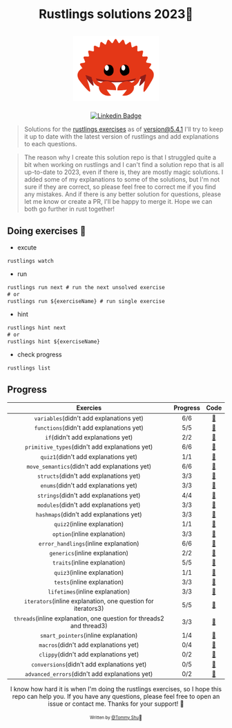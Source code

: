 <h1 align="center">
  <div>Rustlings solutions 2023🦀</div><br>
  <img src="logo.png" alt="rust" width="200">
</h1>

<div align="center">

[![Linkedin Badge](https://img.shields.io/badge/-LinkedIn-blue?style=flat-square&logo=Linkedin&logoColor=white&link=https://www.linkedin.com/in/qi-shu/)](https://www.linkedin.com/in/qi-shu/)

</div>

> Solutions for the [rustlings exercises](https://github.com/rust-lang/rustlings) as of version@5.4.1
> I'll try to keep it up to date with the latest version of rustlings and add explanations to each questions.

> The reason why I create this solution repo is that I struggled quite a bit when working on rustlings and I can't find a solution repo that is all up-to-date to 2023, even if there is, they are mostly magic solutions. I added some of my explanations to some of the solutions, but I'm not sure if they are correct, so please feel free to correct me if you find any mistakes. And if there is any better solution for questions, please let me know or create a PR, I'll be happy to merge it. Hope we can both go further in rust together!

## Doing exercises 🏃

- excute

```shell
rustlings watch
```

- run

```shell
rustlings run next # run the next unsolved exercise
# or
rustlings run ${exerciseName} # run single exercise
```

- hint

```shell
rustlings hint next
# or
rustlings hint ${exerciseName}
```

- check progress

```shell
rustlings list
```

## Progress

|                               Exercies                               | Progress |                                                Code                                                 |
| :------------------------------------------------------------------: | :------: | :-------------------------------------------------------------------------------------------------: |
|               `variables`(didn't add explanations yet)               |   6/6    |    [:link:](https://github.com/qstommyshu/rustlings-solution-2023/tree/main/exercises/variables)    |
|               `functions`(didn't add explanations yet)               |   5/5    |    [:link:](https://github.com/qstommyshu/rustlings-solution-2023/tree/main/exercises/functions)    |
|                  `if`(didn't add explanations yet)                   |   2/2    |       [:link:](https://github.com/qstommyshu/rustlings-solution-2023/tree/main/exercises/if)        |
|            `primitive_types`(didn't add explanations yet)            |   6/6    | [:link:](https://github.com/qstommyshu/rustlings-solution-2023/tree/main/exercises/primitive_types) |
|                 `quiz1`(didn't add explanations yet)                 |   1/1    |    [:link:](https://github.com/qstommyshu/rustlings-solution-2023/tree/main/exercises/quiz1.rs)     |
|            `move_semantics`(didn't add explanations yet)             |   6/6    | [:link:](https://github.com/qstommyshu/rustlings-solution-2023/tree/main/exercises/move_semantics)  |
|                `structs`(didn't add explanations yet)                |   3/3    |     [:link:](https://github.com/qstommyshu/rustlings-solution-2023/tree/main/exercises/structs)     |
|                 `enums`(didn't add explanations yet)                 |   3/3    |      [:link:](https://github.com/qstommyshu/rustlings-solution-2023/tree/main/exercises/enums)      |
|                `strings`(didn't add explanations yet)                |   4/4    |     [:link:](https://github.com/qstommyshu/rustlings-solution-2023/tree/main/exercises/strings)     |
|                `modules`(didn't add explanations yet)                |   3/3    |     [:link:](https://github.com/qstommyshu/rustlings-solution-2023/tree/main/exercises/modules)     |
|               `hashmaps`(didn't add explanations yet)                |   3/3    |    [:link:](https://github.com/qstommyshu/rustlings-solution-2023/tree/main/exercises/hashmaps)     |
|                     `quiz2`(inline explanation)                      |   1/1    |    [:link:](https://github.com/qstommyshu/rustlings-solution-2023/tree/main/exercises/quiz2.rs)     |
|                     `option`(inline explanation)                     |   3/3    |     [:link:](https://github.com/qstommyshu/rustlings-solution-2023/tree/main/exercises/options)     |
|                `error_handlings`(inline explanation)                 |   6/6    | [:link:](https://github.com/qstommyshu/rustlings-solution-2023/tree/main/exercises/error_handling)  |
|                    `generics`(inline explanation)                    |   2/2    |    [:link:](https://github.com/qstommyshu/rustlings-solution-2023/tree/main/exercises/generics)     |
|                     `traits`(inline explanation)                     |   5/5    |     [:link:](https://github.com/qstommyshu/rustlings-solution-2023/tree/main/exercises/traits)      |
|                     `quiz3`(inline explanation)                      |   1/1    |    [:link:](https://github.com/qstommyshu/rustlings-solution-2023/tree/main/exercises/quiz3.rs)     |
|                     `tests`(inline explanation)                      |   3/3    |      [:link:](https://github.com/qstommyshu/rustlings-solution-2023/tree/main/exercises/tests)      |
|                   `lifetimes`(inline explanation)                    |   3/3    |    [:link:](https://github.com/qstommyshu/rustlings-solution-2023/tree/main/exercises/lifetimes)    |
|     `iterators`(inline explanation, one question for iterators3)     |   5/5    |    [:link:](https://github.com/qstommyshu/rustlings-solution-2023/tree/main/exercises/iterators)    |
| `threads`(inline explanation, one question for threads2 and thread3) |   3/3    |     [:link:](https://github.com/qstommyshu/rustlings-solution-2023/tree/main/exercises/threads)     |
|                 `smart_pointers`(inline explanation)                 |   1/4    | [:link:](https://github.com/qstommyshu/rustlings-solution-2023/tree/main/exercises/smart_pointers)  |
|                `macros`(didn't add explanations yet)                 |   0/4    |     [:link:](https://github.com/qstommyshu/rustlings-solution-2023/tree/main/exercises/macros)      |
|                `clippy`(didn't add explanations yet)                 |   0/2    |     [:link:](https://github.com/qstommyshu/rustlings-solution-2023/tree/main/exercises/clippy)      |
|              `conversions`(didn't add explanations yet)              |   0/5    |   [:link:](https://github.com/qstommyshu/rustlings-solution-2023/tree/main/exercises/conversions)   |
|            `advanced_errors`(didn't add explanations yet)            |   0/2    | [:link:](https://github.com/qstommyshu/rustlings-solution-2023/tree/main/exercises/advanced_errors) |

<div align="center">

I know how hard it is when I'm doing the rustlings exercises, so I hope this repo can help you. If you have any questions, please feel free to open an issue or contact me. Thanks for your support! 🙏

<sub><sup>Written by <a href="https://github.com/qstommyshu">@Tommy Shu</a></sup></sub><small>🥳</small>

</div>
